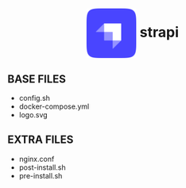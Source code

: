 <h1 align="center">
  <picture>
    <img align="center" alt="strapi" src="./logo.svg" height="100">
  </picture>
  strapi
</h1>

## BASE FILES

- config.sh
- docker-compose.yml
- logo.svg

## EXTRA FILES

- nginx.conf
- post-install.sh
- pre-install.sh
